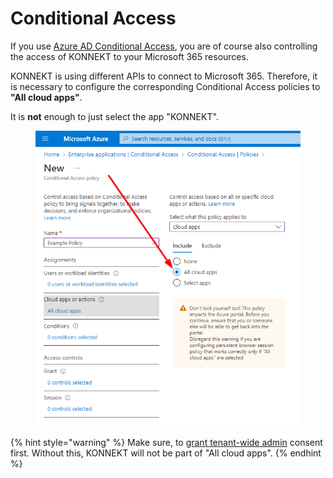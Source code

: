 # Conditional Access

If you use [Azure AD Conditional Access](https://learn.microsoft.com/en-us/azure/active-directory/conditional-access/overview), you are of course also controlling the access of KONNEKT to your Microsoft 365 resources.

KONNEKT is using different APIs to connect to Microsoft 365. Therefore, it is necessary to configure the corresponding Conditional Access policies to **"All cloud apps"**.&#x20;

It is **not** enough to just select the app "KONNEKT".

<figure><img src="../../.gitbook/assets/image (2).png" alt=""><figcaption></figcaption></figure>

{% hint style="warning" %}
Make sure, to [grant tenant-wide admin](grant-admin-consent-in-enterprise-applications.md) consent first. Without this, KONNEKT will not be part of "All cloud apps".
{% endhint %}
